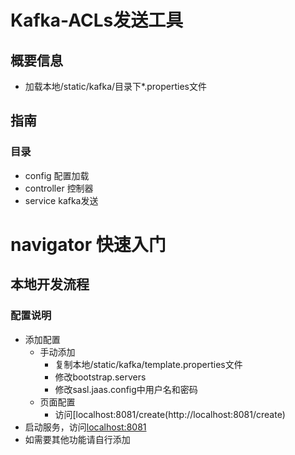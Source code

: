 # Kafka-ACLs发送工具

## 概要信息

* 加载本地/static/kafka/目录下*.properties文件

## 指南

### 目录

* config 配置加载
* controller 控制器
* service kafka发送

# navigator 快速入门

## 本地开发流程

### 配置说明

* 添加配置
  * 手动添加
    * 复制本地/static/kafka/template.properties文件
    * 修改bootstrap.servers
    * 修改sasl.jaas.config中用户名和密码
  * 页面配置
    * 访问[localhost:8081/create(http://localhost:8081/create)
* 启动服务，访问[localhost:8081](http://localhost:8081)
* 如需要其他功能请自行添加